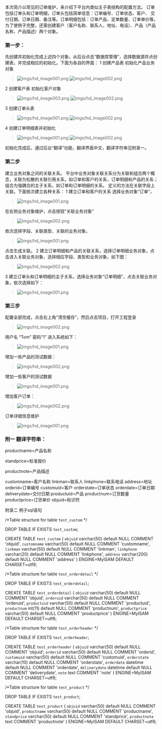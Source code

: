 本次简介以常见的订单维护，来介绍下平台内类似主子表结构的配置方法。
订单包括订单头和订单明细，订单头包括简单信息：订单编号、订单状态、客户、 交付日期、订单日期、备注等。订单明细包括：订单产品、定单数量、订单单价等。 
	为了使例子完整，还需创建客户（客户名称、联系人、地址、电话）、产品（产品名称、产品描述）两个对象。
### 第一步： ###
先创建并初始化完成上述四个对象，从后台点击“数据库管理”，选择数据源并点创建表，并完成相应的初始化。下面为各自的界面：
1 创建产品表 初始化产品业务对象
> ![imgs/hd_image001.png](imgs/hd_image001.png)
> ![imgs/hd_image002.png](imgs/hd_image002.jpg)

2 创建客户表 初始化客户对象
> ![imgs/hd_image003.png](imgs/hd_image003.png)
> ![imgs/hd_image002.png](imgs/hd_image004.jpg)

3 创建订单头表
> ![imgs/hd_image001.png](imgs/hd_image005.png)
> ![imgs/hd_image002.png](imgs/hd_image006.jpg)

4 创建订单明细表并初始化
> ![imgs/hd_image001.png](imgs/hd_image007.png)
> ![imgs/hd_image002.png](imgs/hd_image008.jpg)

初始化完成后，通过后台“翻译”功能，翻译界面中文，翻译字符串见附录一。

### 第二步 ###
建立业务对象之间的关联关系。
平台中业务对象关联关系分为关联和组合两个概念，关联为松散的关联引用关系，如订单和客户的关系，订单明细和产品的关系；组合为强耦合的主子关系，如订单和订单明细的关系。
定义的方法在关联字段上关联。下面依次建立各种关系：
1 建立订单和客户的关系
选择业务对象“订单”，
> ![imgs/hd_image001.png](imgs/hd_image009.png)

在右侧业务对象维护，点击按钮“关联业务对象”
> ![imgs/hd_image002.png](imgs/hd_image010.jpg)

依次选择字段、关联类型、关联的业务对象，
> ![imgs/hd_image001.png](imgs/hd_image011.png)

点击生成关联。
2 建立订单明细和产品的关联关系，选择订单明细业务对象，点击进入关联业务对象，选择相应字段、类型和业务对象，如下图：
> ![imgs/hd_image002.png](imgs/hd_image012.jpg)

3 建立订单头和订单明细的主子关系，选择业务对象“订单明细”，点击关联业务对象，依次选择如下：
> ![imgs/hd_image001.png](imgs/hd_image013.png)



### 第三步 ###
配置全部完成，点击右上角“清空缓存”，然后点击项目，打开工程登录
> ![imgs/hd_image002.png](imgs/hd_image014.jpg)

用户名 “Tom” 密码“1”
进入系统如下：
> ![imgs/hd_image001.png](imgs/hd_image015.png)

增加一些产品的测试数据：
> ![imgs/hd_image002.png](imgs/hd_image016.jpg)

增加一些客户的测试数据
> ![imgs/hd_image001.png](imgs/hd_image017.png)

增加客户订单：
> ![imgs/hd_image002.png](imgs/hd_image018.jpg)

订单详细信息维护
> ![imgs/hd_image001.png](imgs/hd_image019.png)








### 附一  翻译字符串： ###

productname=产品名称

standprice=标准报价

productnote=产品描述

customname=客户名称
linkman=联系人
linkphone=联系电话
address=地址
orderid=订单编号
customuid=客户
orderstate=订单状态
orderdate=订单日期
deliverydate=交付日期
productuid=产品
productnum=订货数量
productprice=订货单价
objuid=标识符

 
附录二  例子sql语句

/*Table structure for table `test_custom` */

DROP TABLE IF EXISTS `test_custom`;

CREATE TABLE `test_custom` (
  `objuid` varchar(50) default NULL COMMENT 'objuid',
  `customname` varchar(50) default NULL COMMENT 'customname',
  `linkman` varchar(50) default NULL COMMENT 'linkman',
  `linkphone` varchar(20) default NULL COMMENT 'linkphone',
  `address` varchar(200) default NULL COMMENT 'address'
) ENGINE=MyISAM DEFAULT CHARSET=utf8;

/*Table structure for table `test_orderdetail` */

DROP TABLE IF EXISTS `test_orderdetail`;

CREATE TABLE `test_orderdetail` (
  `objuid` varchar(50) default NULL COMMENT 'objuid',
  `orderuid` varchar(50) default NULL COMMENT 'orderuid',
  `productuid` varchar(50) default NULL COMMENT 'productuid',
  `productnum` int(11) default NULL COMMENT 'productnum',
  `productprice` varchar(50) default NULL COMMENT 'productprice'
) ENGINE=MyISAM DEFAULT CHARSET=utf8;

/*Table structure for table `test_orderheader` */

DROP TABLE IF EXISTS `test_orderheader`;

CREATE TABLE `test_orderheader` (
  `objuid` varchar(50) default NULL COMMENT 'objuid',
  `orderid` varchar(50) default NULL COMMENT 'orderid',
  `customuid` varchar(50) default NULL COMMENT 'customuid',
  `orderstate` varchar(10) default NULL COMMENT 'orderstate',
  `orderdate` datetime default NULL COMMENT 'orderdate',
  `deliverydate` datetime default NULL COMMENT 'deliverydate',
  `note` text COMMENT 'note'
) ENGINE=MyISAM DEFAULT CHARSET=utf8;

/*Table structure for table `test_product` */

DROP TABLE IF EXISTS `test_product`;

CREATE TABLE `test_product` (
  `objuid` varchar(50) default NULL COMMENT 'objuid',
  `productname` varchar(50) default NULL COMMENT 'productname',
  `standprice` varchar(50) default NULL COMMENT 'standprice',
  `productnote` text COMMENT 'productnote'
) ENGINE=MyISAM DEFAULT CHARSET=utf8;
